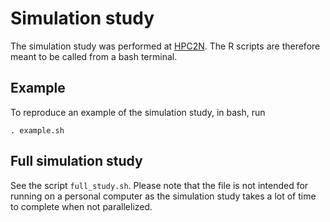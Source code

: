 # Simulation study
The simulation study was performed at [HPC2N](https://www.hpc2n.umu.se/). The R scripts are therefore meant to be called from a bash terminal. 

## Example
To reproduce an example of the simulation study, in bash, run 

```
. example.sh
```

## Full simulation study 
See the script `full_study.sh`. Please note that the file is not intended for running on a personal computer as the simulation study takes a lot of time to complete when not parallelized.
